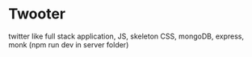 # Twooter
twitter like full stack application, JS, skeleton CSS, mongoDB, express, monk
(npm run dev in server folder)
